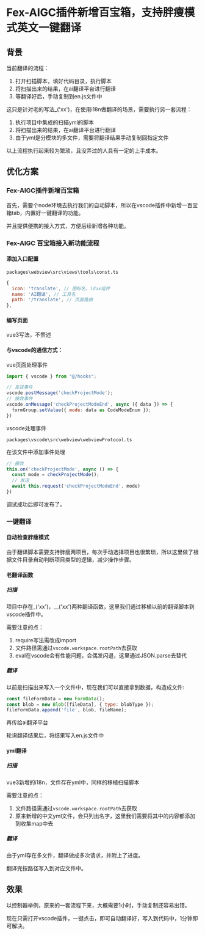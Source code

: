 # Fex-AIGC插件新增百宝箱，支持胖瘦模式英文一键翻译



## 背景

当前翻译的流程：

1. 打开扫描脚本，填好代码目录，执行脚本
2. 将扫描出来的结果，在ai翻译平台进行翻译
3. 等翻译好后，手动复制到en.js文件中



这只是针对老的写法_('xx')，在使用i18n做翻译的场景，需要执行另一套流程：

1. 执行项目中集成的扫描yml的脚本
2. 将扫描出来的结果，在ai翻译平台进行翻译
3. 由于yml是分模块的多文件，需要将翻译结果手动复制回指定文件



以上流程执行起来较为繁琐，且没弄过的人具有一定的上手成本。



## 优化方案



### Fex-AIGC插件新增百宝箱

首先，需要个node环境去执行我们的自动脚本，所以在vscode插件中新增一百宝箱tab，内置好一键翻译的功能。

并且提供便携的接入方式，方便后续新增各种功能。



### Fex-AIGC 百宝箱接入新功能流程

#### 添加入口配置

`packages\webview\src\views\tools\const.ts`

```js
{
  icon: 'translate', // 图标名，idux组件
  name: 'AI翻译',	// 工具名
  path: '/translate', // 页面路由
},
```



#### 编写页面

vue3写法，不赘述



#### 与vscode的通信方式：

vue页面处理事件

```js
import { vscode } from "@/hooks";

// 发送事件
vscode.postMessage('checkProjectMode');
// 接收事件
vscode.onMessage('checkProjectModeEnd', async ({ data }) => {
  formGroup.setValue({ mode: data as CodeModeEnum });
})
```



vscode处理事件

`packages\vscode\src\webview\webviewProtocol.ts`

在该文件中添加事件处理

```js
// 接收
this.on('checkProjectMode', async () => {
  const mode = checkProjectMode();
  // 发送
  await this.request('checkProjectModeEnd', mode)
})
```



调试成功后即可发布了。



### 一键翻译

#### 自动检查胖瘦模式

由于翻译脚本需要支持胖瘦两项目，每次手动选择项目也很繁琐，所以这里做了根据文件目录自动判断项目类型的逻辑，减少操作步骤。



#### 老翻译函数

##### 扫描

项目中存在_('xx')，__('xx')两种翻译函数，这里我们通过移植以前的翻译脚本到vscode插件中。

需要注意的点：

1. require写法需改成import
2. 文件路径需通过`vscode.workspace.rootPath`去获取
3. eval在vscode会有性能问题，会偶发闪退，这里通过JSON.parse去替代



##### 翻译

以前是扫描出来写入一个文件中，现在我们可以直接拿到数据，构造成文件:

```js
const fileFormData = new FormData();
const blob = new Blob([fileData], { type: blobType });
fileFormData.append('file', blob, fileName);
```

再传给ai翻译平台

轮询翻译结果后，将结果写入en.js文件中



#### yml翻译

##### 扫描

vue3新增的i18n，文件存在yml中，同样的移植扫描脚本

需要注意的点：

1. 文件路径需通过`vscode.workspace.rootPath`去获取
2. 原来新增的中文yml文件，会只列出名字，这里我们需要将其中的内容都添加到收集map中去



##### 翻译

由于yml存在多文件，翻译做成多次请求，并附上了进度。

翻译完按路径写入到对应文件中。



## 效果

以控制器举例，原来的一套流程下来，大概需要1小时，手动复制还容易出错。

现在只需打开vscode插件，一键点击，即可自动翻译好，写入到代码中，1分钟即可解决。

